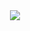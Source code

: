 <div align="center">
    <img  src="https://visitor-badge.glitch.me/badge?page_id=NokiaX300" />
</div>
